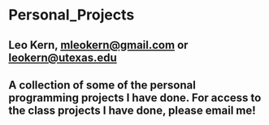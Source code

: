 # Personal_Projects

## Leo Kern, mleokern@gmail.com or leokern@utexas.edu

## A collection of some of the personal programming projects I have done. For access to the class projects I have done, please email me!

